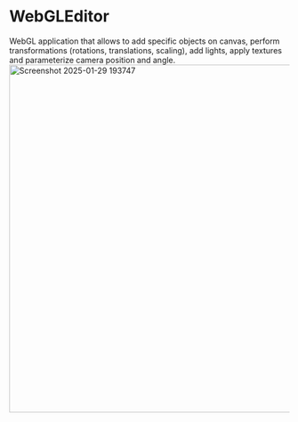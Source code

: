 # WebGLEditor
WebGL application that allows to add specific objects on canvas,  perform transformations (rotations, translations, scaling), add lights, apply textures and parameterize camera position and angle.
<img width="625" alt="Screenshot 2025-01-29 193747" src="https://github.com/user-attachments/assets/cef3c6a7-9f14-41ca-863c-6859d507a542" />
